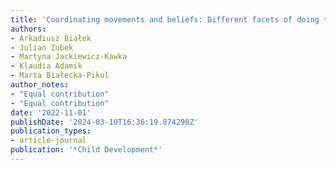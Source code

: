```yaml
---
title: 'Coordinating movements and beliefs: Different facets of doing things together'
authors:
- Arkadiusz Białek
- Julian Zubek
- Martyna Jackiewicz-Kawka
- Klaudia Adamik
- Marta Białecka-Pikul
author_notes:
- "Equal contribution"
- "Equal contribution"
date: '2022-11-01'
publishDate: '2024-03-10T16:36:19.874298Z'
publication_types:
- article-journal
publication: '*Child Development*'
---
```

